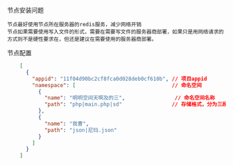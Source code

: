 节点安装问题

    节点最好使用节点所在服务器的redis服务，减少网络开销
    节点如果需要使用写入文件的形式，需要在需要写文件的服务器商部署，如果只是用网络请求的方式则不是硬性要求在，但还是建议在需要使用的服务器商部署。

节点配置
``` json
    [
      {
        "appid": "11f04d90bc2cf8fca0d028deb0cf610b", // 项目appid
        "namespace": [                               // 命名空间
          {
            "name": "明明空间天啊及的三",                // 命名空间名称
            "path": "php|main.php|sd"                // 存储格式，分为三段以|相隔，第一段为类型（php，json，http），第二段为文件名（http没有），第三段为框架名称（json和http没有）
          },
          {
            "name": "我曹",
            "path": "json|尼玛.json"
          }
        ]
      }
    ]
```